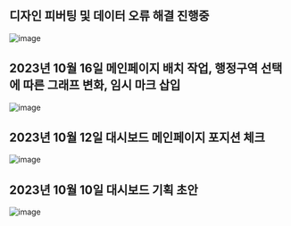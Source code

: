 ## 디자인 피버팅 및 데이터 오류 해결 진행중
![image](https://github.com/ljs7463/DashBoardForEveryBody/assets/66814045/9c5944a9-29fc-41a7-9286-57ea75ccb5e3)


## 2023년 10월 16일 메인페이지 배치 작업, 행정구역 선택에 따른 그래프 변화, 임시 마크 삽입
![image](https://github.com/ljs7463/DashBoardForEveryBody/assets/66814045/b830d3fe-3a2b-4eca-9f6a-97b66fbdf854)


## 2023년 10월 12일 대시보드 메인페이지 포지션 체크 
![image](https://github.com/ljs7463/DashBoardForEveryBody/assets/66814045/24f36982-88b7-47b3-bf34-0e64644b6d46)


## 2023년 10월 10일 대시보드 기획 초안
![image](https://github.com/ljs7463/DashBoardForEveryBody/assets/66814045/5acdc333-aa39-4eff-87f4-4b657f76b1a8)
